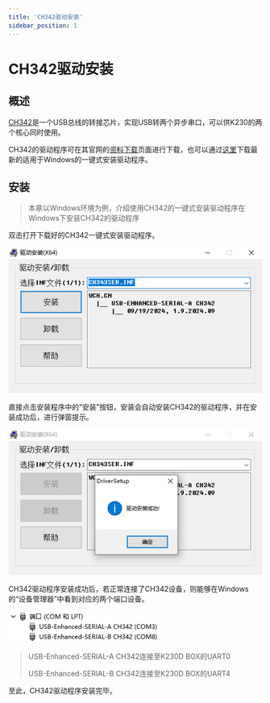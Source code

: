 ```yaml
---
title: 'CH342驱动安装'
sidebar_position: 1
---
```


# CH342驱动安装

## 概述

[CH342](https://www.wch.cn/products/CH342.html)是一个USB总线的转接芯片，实现USB转两个异步串口，可以供K230的两个核心同时使用。

CH342的驱动程序可在其官网的[资料下载](https://www.wch.cn/search?q=CH342&t=downloads)页面进行下载，也可以通过[这里](https://www.wch.cn/downloads/CH343SER_EXE.html)下载最新的适用于Windows的一键式安装驱动程序。

## 安装

> 本章以Windows环境为例，介绍使用CH342的一键式安装驱动程序在Windows下安装CH342的驱动程序

双击打开下载好的CH342一键式安装驱动程序。

![ch342 driver installer](./img/ch342-driver-installer.png)

直接点击安装程序中的“安装”按钮，安装会自动安装CH342的驱动程序，并在安装成功后，进行弹窗提示。

![ch342 driver install done](./img/ch342-driver-install-done.png)

CH342驱动程序安装成功后，若正常连接了CH342设备，则能够在Windows的“设备管理器”中看到对应的两个端口设备。

![check ch342 com ports](./img/check-ch342-com-ports.png)

> USB-Enhanced-SERIAL-A CH342连接至K230D BOX的UART0
>
> USB-Enhanced-SERIAL-B CH342连接至K230D BOX的UART4

至此，CH342驱动程序安装完毕。